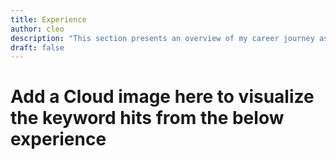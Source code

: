 ```yaml
---
title: Experience
author: cleo
description: "This section presents an overview of my career journey as a software engineer, encompassing a chronicle of my employment history and notable industry projects I have contributed to. It stands as a testament to the extensive breadth and depth of my professional background, showcasing the diverse roles and responsibilities I have embraced along the way."
draft: false
---
```


# Add a Cloud image here to visualize the keyword hits from the below experience
